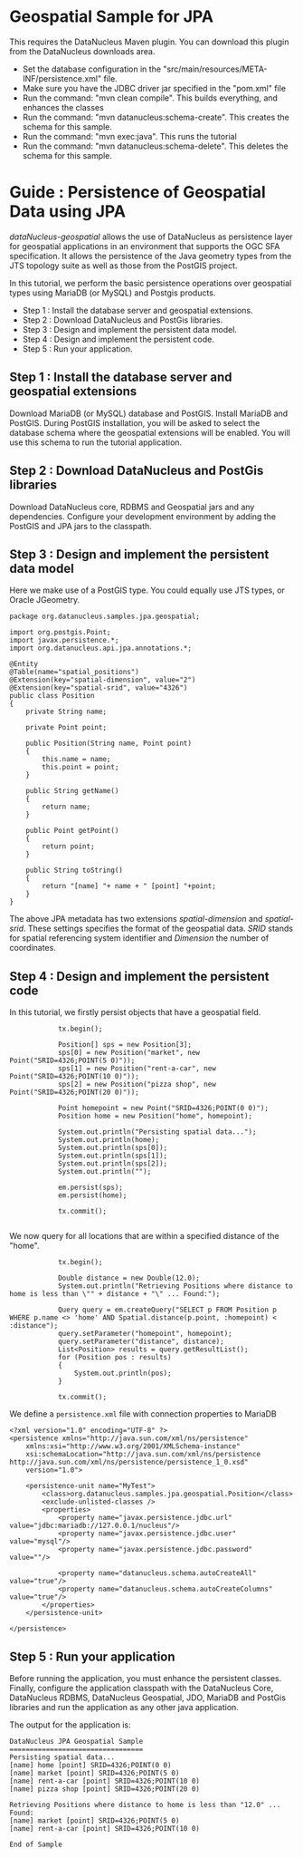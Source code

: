 # Geospatial Sample for JPA


This requires the DataNucleus Maven plugin. You can download this plugin from the DataNucleus downloads area.

* Set the database configuration in the "src/main/resources/META-INF/persistence.xml" file.
* Make sure you have the JDBC driver jar specified in the "pom.xml" file
* Run the command: "mvn clean compile". This builds everything, and enhances the classes
* Run the command: "mvn datanucleus:schema-create". This creates the schema for this sample.
* Run the command: "mvn exec:java". This runs the tutorial
* Run the command: "mvn datanucleus:schema-delete". This deletes the schema for this sample.


# Guide : Persistence of Geospatial Data using JPA


_dataNucleus-geospatial_ allows the use of DataNucleus as persistence layer for geospatial applications in an environment that supports the OGC SFA specification. 
It allows the persistence of the Java geometry types from the JTS topology suite as well as those from the PostGIS project.

In this tutorial, we perform the basic persistence operations over geospatial types using MariaDB (or MySQL) and Postgis products.

* Step 1 : Install the database server and geospatial extensions.
* Step 2 : Download DataNucleus and PostGis libraries.
* Step 3 : Design and implement the persistent data model.
* Step 4 : Design and implement the persistent code.
* Step 5 : Run your application.



## Step 1 : Install the database server and geospatial extensions

Download MariaDB (or MySQL) database and PostGIS. Install MariaDB and PostGIS. 
During PostGIS installation, you will be asked to select the database schema where the geospatial extensions will be enabled. 
You will use this schema to run the tutorial application.


## Step 2 : Download DataNucleus and PostGis libraries

Download DataNucleus core, RDBMS and Geospatial jars and any dependencies. 
Configure your development environment by adding the PostGIS and JPA jars to the classpath.


## Step 3 : Design and implement the persistent data model

Here we make use of a PostGIS type. You could equally use JTS types, or Oracle JGeometry.

```
package org.datanucleus.samples.jpa.geospatial;

import org.postgis.Point;
import javax.persistence.*;
import org.datanucleus.api.jpa.annotations.*;

@Entity
@Table(name="spatial_positions")
@Extension(key="spatial-dimension", value="2")
@Extension(key="spatial-srid", value="4326")
public class Position
{
    private String name;

    private Point point;

    public Position(String name, Point point)
    {
        this.name = name;
        this.point = point;
    }

    public String getName()
    {
        return name;
    }
    
    public Point getPoint()
    {
        return point;
    }
    
    public String toString()
    {
        return "[name] "+ name + " [point] "+point;
    }
}
```

The above JPA metadata has two extensions _spatial-dimension_ and _spatial-srid_. 
These settings specifies the format of the geospatial data. _SRID_ stands for spatial referencing system identifier and _Dimension_ the number of coordinates.


## Step 4 : Design and implement the persistent code

In this tutorial, we firstly persist objects that have a geospatial field.

```
            tx.begin();

            Position[] sps = new Position[3];
            sps[0] = new Position("market", new Point("SRID=4326;POINT(5 0)"));
            sps[1] = new Position("rent-a-car", new Point("SRID=4326;POINT(10 0)"));
            sps[2] = new Position("pizza shop", new Point("SRID=4326;POINT(20 0)"));

            Point homepoint = new Point("SRID=4326;POINT(0 0)");
            Position home = new Position("home", homepoint);

            System.out.println("Persisting spatial data...");
            System.out.println(home);
            System.out.println(sps[0]);
            System.out.println(sps[1]);
            System.out.println(sps[2]);
            System.out.println("");

            em.persist(sps);
            em.persist(home);

            tx.commit();
            
```

We now query for all locations that are within a specified distance of the "home".

```
            tx.begin();

            Double distance = new Double(12.0);
            System.out.println("Retrieving Positions where distance to home is less than \"" + distance + "\" ... Found:");

            Query query = em.createQuery("SELECT p FROM Position p WHERE p.name <> 'home' AND Spatial.distance(p.point, :homepoint) < :distance");
            query.setParameter("homepoint", homepoint);
            query.setParameter("distance", distance);
            List<Position> results = query.getResultList();
            for (Position pos : results)
            {
                System.out.println(pos);
            }

            tx.commit();
```

We define a `persistence.xml` file with connection properties to MariaDB

```
<?xml version="1.0" encoding="UTF-8" ?>
<persistence xmlns="http://java.sun.com/xml/ns/persistence"
    xmlns:xsi="http://www.w3.org/2001/XMLSchema-instance"
    xsi:schemaLocation="http://java.sun.com/xml/ns/persistence http://java.sun.com/xml/ns/persistence/persistence_1_0.xsd"
    version="1.0">

    <persistence-unit name="MyTest">
        <class>org.datanucleus.samples.jpa.geospatial.Position</class>
        <exclude-unlisted-classes />
        <properties>
            <property name="javax.persistence.jdbc.url" value="jdbc:mariadb://127.0.0.1/nucleus"/>
            <property name="javax.persistence.jdbc.user" value="mysql"/>
            <property name="javax.persistence.jdbc.password" value=""/>

            <property name="datanucleus.schema.autoCreateAll" value="true"/>
            <property name="datanucleus.schema.autoCreateColumns" value="true"/>
        </properties>
    </persistence-unit>

</persistence>
```


## Step 5 : Run your application

Before running the application, you must enhance the persistent classes.
Finally, configure the application classpath with the DataNucleus Core, DataNucleus RDBMS, DataNucleus Geospatial, JDO, MariaDB and PostGis libraries 
and run the application as any other java application.

The output for the application is:

```
DataNucleus JPA Geospatial Sample
=================================
Persisting spatial data...
[name] home [point] SRID=4326;POINT(0 0)
[name] market [point] SRID=4326;POINT(5 0)
[name] rent-a-car [point] SRID=4326;POINT(10 0)
[name] pizza shop [point] SRID=4326;POINT(20 0)

Retrieving Positions where distance to home is less than "12.0" ... Found:
[name] market [point] SRID=4326;POINT(5 0)
[name] rent-a-car [point] SRID=4326;POINT(10 0)

End of Sample
```
